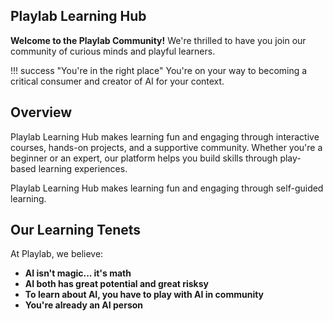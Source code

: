 ## Playlab Learning Hub

**Welcome to the Playlab Community!** 
We're thrilled to have you join our community of curious minds and playful learners.

!!! success "You're in the right place"
    You're on your way to becoming a critical consumer and creator of AI for your context.

## Overview

Playlab Learning Hub makes learning fun and engaging through interactive courses, hands-on projects, and a supportive community. Whether you're a beginner or an expert, our platform helps you build skills through play-based learning experiences.

Playlab Learning Hub makes learning fun and engaging through self-guided learning.

## **Our Learning Tenets**

At Playlab, we believe:

- **AI isn't magic... it's math** 
- **AI both has great potential and great risksy**
- **To learn about AI, you have to play with AI in community** 
- **You're already an AI person** 
